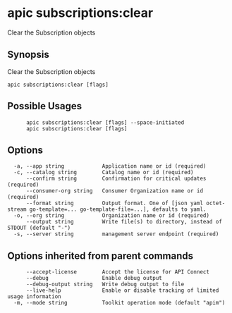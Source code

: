 # apic subscriptions:clear

Clear the Subscription objects

## Synopsis

Clear the Subscription objects

```
apic subscriptions:clear [flags]
```

## Possible Usages

```
      apic subscriptions:clear [flags] --space-initiated
      apic subscriptions:clear [flags]
```

## Options

```
  -a, --app string            Application name or id (required)
  -c, --catalog string        Catalog name or id (required)
      --confirm string        Confirmation for critical updates (required)
      --consumer-org string   Consumer Organization name or id (required)
      --format string         Output format. One of [json yaml octet-stream go-template=... go-template-file=...], defaults to yaml.
  -o, --org string            Organization name or id (required)
      --output string         Write file(s) to directory, instead of STDOUT (default "-")
  -s, --server string         management server endpoint (required)
```

## Options inherited from parent commands

```
      --accept-license        Accept the license for API Connect
      --debug                 Enable debug output
      --debug-output string   Write debug output to file
      --live-help             Enable or disable tracking of limited usage information
  -m, --mode string           Toolkit operation mode (default "apim")
```

